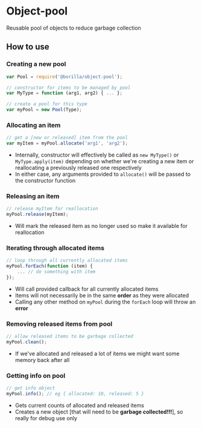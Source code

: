 # Object-pool
Reusable pool of objects to reduce garbage collection

## How to use

### Creating a new pool
```javascript
var Pool = require('@borilla/object-pool');

// constructor for items to be managed by pool
var MyType = function (arg1, arg2) { ... };

// create a pool for this type
var myPool = new Pool(Type);
```

### Allocating an item
```javascript
// get a [new or released] item from the pool
var myItem = myPool.allocate('arg1', 'arg2');
```
* Internally, constructor will effectively be called as `new MyType()` or `MyType.apply(item)` depending on whether we're creating a new item or reallocating a previously released one respectively
* In either case, any arguments provided to `allocate()` will be passed to the constructor function

### Releasing an item
```javascript
// release myItem for reallocation
myPool.release(myItem);
```
* Will mark the released item as no longer used so make it available for reallocation

### Iterating through allocated items
```javascript
// loop through all currently allocated items
myPool.forEach(function (item) {
	... // do something with item
});
```
* Will call provided callback for all currently allocated items
* Items will not necessarily be in the same **order** as they were allocated
* Calling any other method on `myPool` during the `forEach` loop will throw an **error**

### Removing released items from pool
```javascript
// allow released items to be garbage collected
myPool.clean();
```
* If we've allocated and released a lot of items we might want some memory back after all

### Getting info on pool
```javascript
// get info object
myPool.info(); // eg { allocated: 10, released: 5 }
```
* Gets current counts of allocated and released items
* Creates a new object [that will need to be **garbage collected!!!**], so really for debug use only

